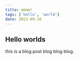 ```yaml
---
title: mmmm!
tags: ['hello', 'world']
date: 2023-09-18
---
```


## Hello worlds

this is a blog post 
blog blog blog.